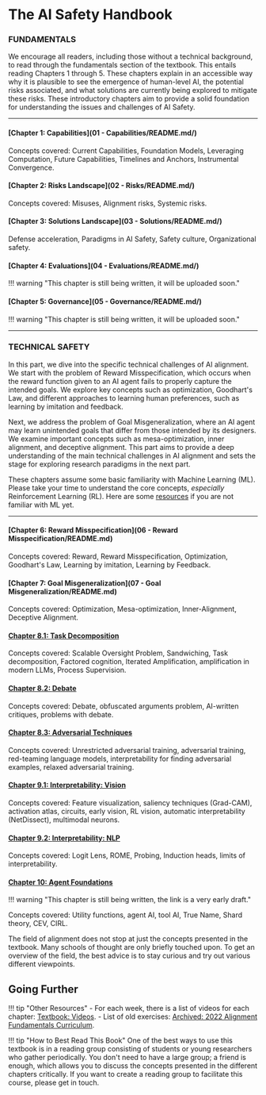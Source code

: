 
# The AI Safety Handbook

### **FUNDAMENTALS**

We encourage all readers, including those without a technical background, to read through the fundamentals section of the textbook. This entails reading Chapters 1 through 5. These chapters explain in an accessible way why it is plausible to see the emergence of human-level AI, the potential risks associated, and what solutions are currently being explored to mitigate these risks. These introductory chapters aim to provide a solid foundation for understanding the issues and challenges of AI Safety.

---

#### [Chapter 1: **Capabilities**](01 - Capabilities/README.md/)

Concepts covered: Current Capabilities, Foundation Models, Leveraging Computation, Future Capabilities, Timelines and Anchors, Instrumental Convergence.

#### [Chapter 2: **Risks Landscape**](02 - Risks/README.md/)

Concepts covered: Misuses, Alignment risks, Systemic risks.

#### [Chapter 3: **Solutions Landscape**](03 - Solutions/README.md/)

Defense acceleration, Paradigms in AI Safety, Safety culture, Organizational safety.

#### [Chapter 4: **Evaluations**](04 - Evaluations/README.md/)

!!! warning "This chapter is still being written, it will be uploaded soon."

#### [Chapter 5: **Governance**](05 - Governance/README.md/)

!!! warning "This chapter is still being written, it will be uploaded soon."

---

### **TECHNICAL SAFETY**


In this part, we dive into the specific technical challenges of AI alignment. We start with the problem of Reward Misspecification, which occurs when the reward function given to an AI agent fails to properly capture the intended goals. We explore key concepts such as optimization, Goodhart's Law, and different approaches to learning human preferences, such as learning by imitation and feedback.

Next, we address the problem of Goal Misgeneralization, where an AI agent may learn unintended goals that differ from those intended by its designers. We examine important concepts such as mesa-optimization, inner alignment, and deceptive alignment. This part aims to provide a deep understanding of the main technical challenges in AI alignment and sets the stage for exploring research paradigms in the next part.

These chapters assume some basic familiarity with Machine Learning (ML). Please take your time to understand the core concepts, *especially* Reinforcement Learning (RL). Here are some [resources](https://course.aisafetyfundamentals.com/alignment?week=0) if you are not familiar with ML yet.

---

#### [Chapter 6: **Reward Misspecification**](06 - Reward Misspecification/README.md)

Concepts covered: Reward, Reward Misspecification, Optimization, Goodhart's Law, Learning by imitation, Learning by Feedback.

#### [Chapter 7: **Goal Misgeneralization**](07 - Goal Misgeneralization/README.md)

Concepts covered: Optimization, Mesa-optimization, Inner-Alignment, Deceptive Alignment.

#### [Chapter 8.1: **Task Decomposition**](https://www.lesswrong.com/s/3ni2P2GZzBvNebWYZ/p/FFz6H35Gy6BArHxkc)

Concepts covered: Scalable Oversight Problem, Sandwiching, Task decomposition, Factored cognition, Iterated Amplification, amplification in modern LLMs, Process Supervision.

#### [Chapter 8.2: **Debate**](https://www.lesswrong.com/s/3ni2P2GZzBvNebWYZ/p/WP4fciGn3rNtmq3tY)

Concepts covered: Debate, obfuscated arguments problem, AI-written critiques, problems with debate.

#### [Chapter 8.3: **Adversarial Techniques**](https://www.lesswrong.com/s/3ni2P2GZzBvNebWYZ/p/nz5NNAtfKJLmbtksL)

Concepts covered: Unrestricted adversarial training, adversarial training, red-teaming language models, interpretability for finding adversarial examples, relaxed adversarial training.

#### [Chapter 9.1: **Interpretability: Vision**](https://www.lesswrong.com/posts/XZfJvxZqfbLfN6pKh/introductory-textbook-to-vision-models-interpretability)

Concepts covered: Feature visualization, saliency techniques (Grad-CAM), activation atlas, circuits, early vision, RL vision, automatic interpretability (NetDissect), multimodal neurons.

#### [Chapter 9.2: **Interpretability: NLP**](https://drive.google.com/file/d/145_PXa5XE1iaq911NmO25Res_ALAGLlE/view?usp=sharing)

Concepts covered: Logit Lens, ROME, Probing, Induction heads, limits of interpretability.

#### [Chapter 10: **Agent Foundations**](https://docs.google.com/document/d/1z4CwGDUzHvPvfXNxyfDaIfh9kK1JBJWEcfdGUutfJY0/edit)

!!! warning "This chapter is still being written, the link is a very early draft."

Concepts covered: Utility functions, agent AI, tool AI, True Name, Shard theory, CEV, CIRL.


The field of alignment does not stop at just the concepts presented in the textbook. Many schools of thought are only briefly touched upon. To get an overview of the field, the best advice is to stay curious and try out various different viewpoints.

## Going Further

!!! tip "Other Resources"
    - For each week, there is a list of videos for each chapter: [Textbook: Videos](https://docs.google.com/document/d/19OeWv-_yhG0dUyrl6mfnHeHgZYVtyRdNt0kZQjtfSdc/edit).
    - List of old exercises: [Archived: 2022 Alignment Fundamentals Curriculum](https://docs.google.com/document/d/1mTm_sT2YQx3mRXQD6J2xD2QJG1c3kHyvX8kQc_IQ0ns/edit#heading=h.dlm795ug69gc).

!!! tip "How to Best Read This Book"
    One of the best ways to use this textbook is in a reading group consisting of students or young researchers who gather periodically. You don't need to have a large group; a friend is enough, which allows you to discuss the concepts presented in the different chapters critically. If you want to create a reading group to facilitate this course, please get in touch.

